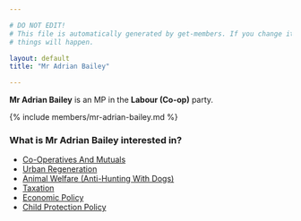 ```yaml
---

# DO NOT EDIT!
# This file is automatically generated by get-members. If you change it, bad
# things will happen.

layout: default
title: "Mr Adrian Bailey"

---
```


**Mr Adrian Bailey** is an MP in the **Labour (Co-op)** party.

{% include members/mr-adrian-bailey.md %}

### What is Mr Adrian Bailey interested in?


* [Co-Operatives And Mutuals](/interests/co-operatives-and-mutuals.html)
* [Urban Regeneration](/interests/urban-regeneration.html)
* [Animal Welfare (Anti-Hunting With Dogs)](/interests/animal-welfare-anti-hunting-with-dogs.html)
* [Taxation](/interests/taxation.html)
* [Economic Policy](/interests/economic-policy.html)
* [Child Protection Policy](/interests/child-protection-policy.html)
